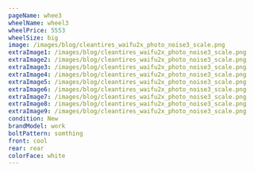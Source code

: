 ```yaml
---
pageName: whee3
wheelName: wheel3
wheelPrice: 5553
wheelSize: big
image: /images/blog/cleantires_waifu2x_photo_noise3_scale.png
extraImage1: /images/blog/cleantires_waifu2x_photo_noise3_scale.png
extraImage2: /images/blog/cleantires_waifu2x_photo_noise3_scale.png
extraImage3: /images/blog/cleantires_waifu2x_photo_noise3_scale.png
extraImage4: /images/blog/cleantires_waifu2x_photo_noise3_scale.png
extraImage5: /images/blog/cleantires_waifu2x_photo_noise3_scale.png
extraImage6: /images/blog/cleantires_waifu2x_photo_noise3_scale.png
extraImage7: /images/blog/cleantires_waifu2x_photo_noise3_scale.png
extraImage8: /images/blog/cleantires_waifu2x_photo_noise3_scale.png
extraImage9: /images/blog/cleantires_waifu2x_photo_noise3_scale.png
condition: New
brandModel: work
boltPattern: somthing
front: cool
rear: rear
colorFace: white
---
```

